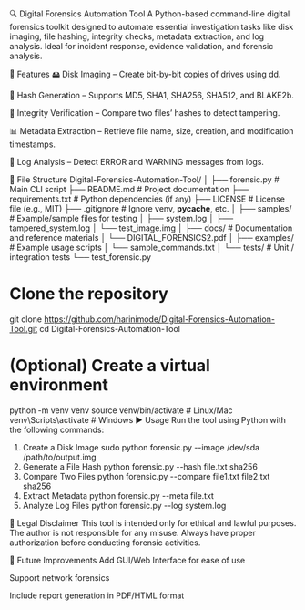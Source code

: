 🔍 Digital Forensics Automation Tool
A Python-based command-line digital forensics toolkit designed to automate essential investigation tasks like disk imaging, file hashing, integrity checks, metadata extraction, and log analysis. Ideal for incident response, evidence validation, and forensic analysis.

📌 Features
🖴 Disk Imaging – Create bit-by-bit copies of drives using dd.

🔑 Hash Generation – Supports MD5, SHA1, SHA256, SHA512, and BLAKE2b.

📂 Integrity Verification – Compare two files’ hashes to detect tampering.

📊 Metadata Extraction – Retrieve file name, size, creation, and modification timestamps.

📜 Log Analysis – Detect ERROR and WARNING messages from logs.

📂 File Structure
Digital-Forensics-Automation-Tool/
│
├── forensic.py                  # Main CLI script
├── README.md                    # Project documentation
├── requirements.txt             # Python dependencies (if any)
├── LICENSE                      # License file (e.g., MIT)
├── .gitignore                   # Ignore venv, __pycache__, etc.
│
├── samples/                     # Example/sample files for testing
│   ├── system.log
│   ├── tampered_system.log
│   └── test_image.img
│
├── docs/                        # Documentation and reference materials
│   └── DIGITAL_FORENSICS2.pdf
│
├── examples/                    # Example usage scripts
│   └── sample_commands.txt
│
└── tests/                       # Unit / integration tests
    └── test_forensic.py

# Clone the repository
git clone https://github.com/harinimode/Digital-Forensics-Automation-Tool.git
cd Digital-Forensics-Automation-Tool

# (Optional) Create a virtual environment
python -m venv venv
source venv/bin/activate   # Linux/Mac
venv\Scripts\activate      # Windows
▶️ Usage
Run the tool using Python with the following commands:

1. Create a Disk Image
sudo python forensic.py --image /dev/sda /path/to/output.img
2. Generate a File Hash
python forensic.py --hash file.txt sha256
3. Compare Two Files
python forensic.py --compare file1.txt file2.txt sha256
4. Extract Metadata
python forensic.py --meta file.txt
5. Analyze Log Files
python forensic.py --log system.log

📜 Legal Disclaimer
This tool is intended only for ethical and lawful purposes. The author is not responsible for any misuse. Always have proper authorization before conducting forensic activities.

🚀 Future Improvements
Add GUI/Web Interface for ease of use

Support network forensics

Include report generation in PDF/HTML format

